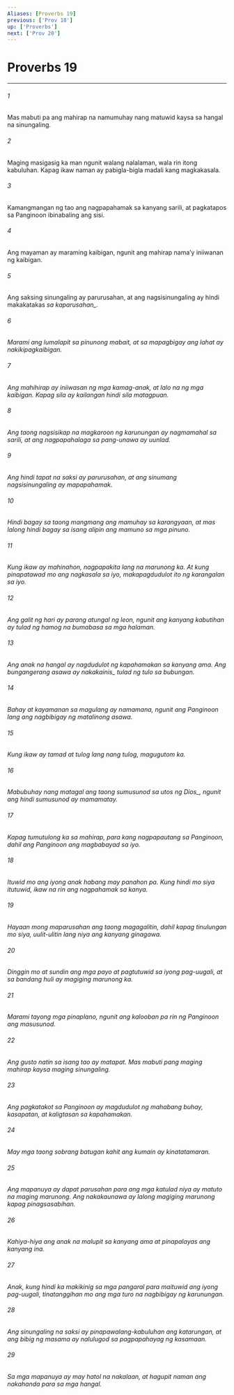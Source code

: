```yaml
---
Aliases: [Proverbs 19]
previous: ['Prov 18']
up: ['Proverbs']
next: ['Prov 20']
---
```

# Proverbs 19

***






















###### 1 










Mas mabuti pa ang mahirap na namumuhay nang matuwid kaysa sa hangal na sinungaling. 





















###### 2 










Maging masigasig ka man ngunit walang nalalaman, wala rin itong kabuluhan. Kapag ikaw naman ay pabigla-bigla madali kang magkakasala. 





















###### 3 










Kamangmangan ng tao ang nagpapahamak sa kanyang sarili, at pagkatapos sa Panginoon ibinabaling ang sisi. 





















###### 4 










Ang mayaman ay maraming kaibigan, ngunit ang mahirap namaʼy iniiwanan ng kaibigan. 





















###### 5 










Ang saksing sinungaling ay parurusahan, at ang nagsisinungaling ay hindi makakatakas <i class="trans-change">sa kaparusahan_. 





















###### 6 










Marami ang lumalapit sa pinunong mabait, at sa mapagbigay ang lahat ay nakikipagkaibigan. 





















###### 7 










Ang mahihirap ay iniiwasan ng mga kamag-anak, at lalo na ng mga kaibigan. Kapag sila ay kailangan hindi sila matagpuan. 





















###### 8 










Ang taong nagsisikap na magkaroon ng karunungan ay nagmamahal sa sarili, at ang nagpapahalaga sa pang-unawa ay uunlad. 





















###### 9 










Ang hindi tapat na saksi ay parurusahan, at ang sinumang nagsisinungaling ay mapapahamak. 





















###### 10 










Hindi bagay sa taong mangmang ang mamuhay sa karangyaan, at mas lalong hindi bagay sa isang alipin ang mamuno sa mga pinuno. 





















###### 11 










Kung ikaw ay mahinahon, nagpapakita lang na marunong ka. At kung pinapatawad mo ang nagkasala sa iyo, makapagdudulot ito ng karangalan sa iyo. 





















###### 12 










Ang galit ng hari ay parang atungal ng leon, ngunit ang kanyang kabutihan ay tulad ng hamog na bumabasa sa mga halaman. 





















###### 13 










Ang anak na hangal ay nagdudulot ng kapahamakan sa kanyang ama. Ang bungangerang asawa ay <i class="trans-change">nakakainis_ tulad ng tulo sa bubungan. 





















###### 14 










Bahay at kayamanan sa magulang ay namamana, ngunit ang Panginoon lang ang nagbibigay ng matalinong asawa. 





















###### 15 










Kung ikaw ay tamad at tulog lang nang tulog, magugutom ka. 





















###### 16 










Mabubuhay nang matagal ang taong sumusunod sa utos <i class="trans-change">ng Dios_, ngunit ang hindi sumusunod ay mamamatay. 





















###### 17 










Kapag tumutulong ka sa mahirap, para kang nagpapautang sa Panginoon, dahil ang Panginoon ang magbabayad sa iyo. 





















###### 18 










Ituwid mo ang iyong anak habang may panahon pa. Kung hindi mo siya itutuwid, ikaw na rin ang nagpahamak sa kanya. 





















###### 19 










Hayaan mong maparusahan ang taong magagalitin, dahil kapag tinulungan mo siya, uulit-ulitin lang niya ang kanyang ginagawa. 





















###### 20 










Dinggin mo at sundin ang mga payo at pagtutuwid sa iyong pag-uugali, at sa bandang huli ay magiging marunong ka. 





















###### 21 










Marami tayong mga pinaplano, ngunit ang kalooban pa rin ng Panginoon ang masusunod. 





















###### 22 










Ang gusto natin sa isang tao ay matapat. Mas mabuti pang maging mahirap kaysa maging sinungaling. 





















###### 23 










Ang pagkatakot sa Panginoon ay magdudulot ng mahabang buhay, kasapatan, at kaligtasan sa kapahamakan. 





















###### 24 










May mga taong sobrang batugan kahit ang kumain ay kinatatamaran. 





















###### 25 










Ang mapanuya ay dapat parusahan para ang mga katulad niya ay matuto na maging marunong. Ang nakakaunawa ay lalong magiging marunong kapag pinagsasabihan. 





















###### 26 










Kahiya-hiya ang anak na malupit sa kanyang ama at pinapalayas ang kanyang ina. 





















###### 27 










Anak, kung hindi ka makikinig sa mga pangaral para maituwid ang iyong pag-uugali, tinatanggihan mo ang mga turo na nagbibigay ng karunungan. 





















###### 28 










Ang sinungaling na saksi ay pinapawalang-kabuluhan ang katarungan, at ang bibig ng masama ay nalulugod sa pagpapahayag ng kasamaan. 





















###### 29 










Sa mga mapanuya ay may hatol na nakalaan, at hagupit naman ang nakahanda para sa mga hangal.
